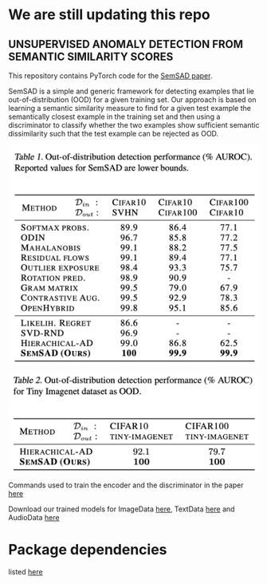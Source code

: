 # We are still updating this repo 
## UNSUPERVISED ANOMALY DETECTION FROM SEMANTIC SIMILARITY SCORES

This repository contains PyTorch code for the [SemSAD paper](https://arxiv.org/abs/2012.00461).

SemSAD is a simple and generic framework for detecting examples that lie out-of-distribution (OOD) for a given training set. Our approach is based on learning a semantic similarity measure to find for a given test example the semantically closest example in the training set and then using a discriminator to classify whether the two examples show sufficient semantic dissimilarity such that the test example can be rejected as OOD. 

<p align="center">
<img src="paper/Tabel1.png" width="500px"></img>
<p/>

<p align="center">
<img src="paper/Tabel2.png" width="500px"></img>
<p/>

Commands used to train the encoder and the discriminator in the paper [here](https://github.com/nimaous/SemSAD/blob/main/commands.txt)<br/>

Download our trained models for ImageData [here](https://github.com/nimaous/SemSAD/tree/main/ImageData/trained_models), TextData [here](https://github.com/nimaous/SemSAD/tree/main/TextData/trained_models) and AudioData [here](https://github.com/nimaous/SemSAD/tree/main/AudioData/trained_models)

# Package dependencies
listed [here](https://github.com/nimaous/SemSAD/blob/main/package_version.txt)



